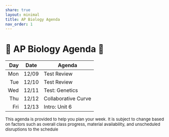 ```yaml
---
share: true
layout: minimal
title: AP Biology Agenda
nav_order: 1
---
```

# 🧬 AP Biology Agenda 🦠

| Day | Date  | Agenda              |
| --: | :---: | ------------------- |
| Mon | 12/09 | Test Review         |
| Tue | 12/10 | Test Review         |
| Wed | 12/11 | Test: Genetics      |
| Thu | 12/12 | Collaborative Curve |
| Fri | 12/13 | Intro: Unit 6       |

<p style="font-size: small">
This agenda is provided to help you plan your week. It is subject to change based on factors such as overall class progress, material availability, and unscheduled disruptions to the schedule
</p>